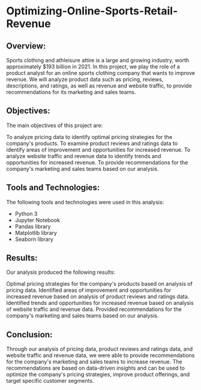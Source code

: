 # Optimizing-Online-Sports-Retail-Revenue


## Overview:
Sports clothing and athleisure attire is a large and growing industry, worth approximately $193 billion in 2021. In this project, we play the role of a product analyst for an online sports clothing company that wants to improve revenue. We will analyze product data such as pricing, reviews, descriptions, and ratings, as well as revenue and website traffic, to provide recommendations for its marketing and sales teams.

## Objectives:
The main objectives of this project are:

To analyze pricing data to identify optimal pricing strategies for the company's products.
To examine product reviews and ratings data to identify areas of improvement and opportunities for increased revenue.
To analyze website traffic and revenue data to identify trends and opportunities for increased revenue.
To provide recommendations for the company's marketing and sales teams based on our analysis.
## Tools and Technologies:
The following tools and technologies were used in this analysis:

- Python 3
- Jupyter Notebook
- Pandas library
- Matplotlib library
- Seaborn library
## Results:
Our analysis produced the following results:

Optimal pricing strategies for the company's products based on analysis of pricing data.
Identified areas of improvement and opportunities for increased revenue based on analysis of product reviews and ratings data.
Identified trends and opportunities for increased revenue based on analysis of website traffic and revenue data.
Provided recommendations for the company's marketing and sales teams based on our analysis.
## Conclusion:
Through our analysis of pricing data, product reviews and ratings data, and website traffic and revenue data, we were able to provide recommendations for the company's marketing and sales teams to increase revenue. The recommendations are based on data-driven insights and can be used to optimize the company's pricing strategies, improve product offerings, and target specific customer segments.
